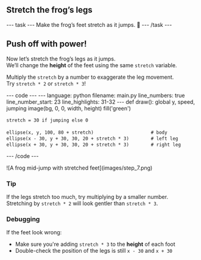 <h2 class="c-project-heading--task">Stretch the frog’s legs</h2>
--- task ---
Make the frog’s feet stretch as it jumps. 🐾
--- /task ---

<h2 class="c-project-heading--explainer">Push off with power!</h2>

Now let’s stretch the frog’s legs as it jumps.  
We’ll change the **height** of the feet using the same `stretch` variable.

Multiply the `stretch` by a number to exaggerate the leg movement.  
Try `stretch * 2` or `stretch * 3`!

<div class="c-project-code">
--- code ---
---
language: python
filename: main.py
line_numbers: true
line_number_start: 23
line_highlights: 31-32
---
def draw():
    global y, speed, jumping
    image(bg, 0, 0, width, height)
    fill('green')

    stretch = 30 if jumping else 0

    ellipse(x, y, 100, 80 + stretch)                     # body
    ellipse(x - 30, y + 30, 30, 20 + stretch * 3)        # left leg
    ellipse(x + 30, y + 30, 30, 20 + stretch * 3)        # right leg
--- /code ---
</div>

<div class="c-project-output">
![A frog mid-jump with stretched feet](images/step_7.png)
</div>

<div class="c-project-callout c-project-callout--tip">

### Tip

If the legs stretch too much, try multiplying by a smaller number. <br />
Stretching by `stretch * 2` will look gentler than `stretch * 3`.

</div>

<div class="c-project-callout c-project-callout--debug">

### Debugging

If the feet look wrong:<br />
- Make sure you're adding `stretch * 3` to the **height** of each foot<br />
- Double-check the position of the legs is still `x - 30` and `x + 30`

</div>